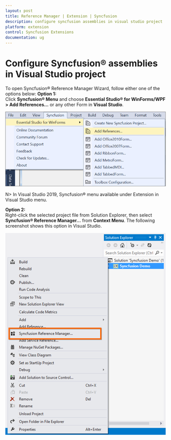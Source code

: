 ```yaml
---
layout: post
title: Reference Manager | Extension | Syncfusion
description: configure syncfusion assemblies in visual studio project
platform: extension
control: Syncfusion Extensions
documentation: ug
---
```


# Configure Syncfusion® assemblies in Visual Studio project

To open Syncfusion® Reference Manager Wizard, follow either one of the options below:
**Option 1:**  
Click **Syncfusion® Menu** and choose **Essential Studio® for WinForms/WPF > Add References…** or any other Form in **Visual Studio**.

![Syncfusion® Reference Manager via Syncfusion® Menu](Configure-Syncfusion-assemblies-in-Visual-Studio-project_images/Syncfusion_Menu_AddReference.png)

N> In Visual Studio 2019, Syncfusion® menu available under Extension in Visual Studio menu.

**Option 2:**  
Right-click the selected project file from Solution Explorer, then select **Syncfusion® Reference Manager…** from **Context Menu**. The following screenshot shows this option in Visual Studio.   



![Syncfusion® Reference Manager add-in](Configure-Syncfusion-assemblies-in-Visual-Studio-project_images/Configure-Syncfusion-assemblies-in-Visual-Studio-project-img1.png)



